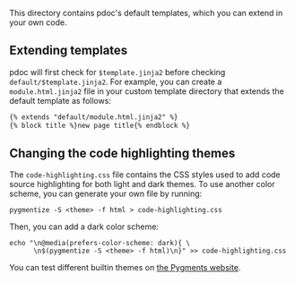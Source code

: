 This directory contains pdoc's default templates, which you can extend in your own code.

## Extending templates

pdoc will first check for `$template.jinja2` before checking `default/$template.jinja2`. For example, you can create
a `module.html.jinja2` file in your custom template directory that extends the default template as follows:

```html
{% extends "default/module.html.jinja2" %}
{% block title %}new page title{% endblock %}
```

## Changing the code highlighting themes

The `code-highlighting.css` file contains the CSS styles used to add code
source highlighting for both light and dark themes. To use another color
scheme, you can generate your own file by running:

```
pygmentize -S <theme> -f html > code-highlighting.css
```

Then, you can add a dark color scheme:

```
echo "\n@media(prefers-color-scheme: dark){ \
      \n$(pygmentize -S <theme> -f html)\n}" >> code-highlighting.css
```

You can test different builtin themes on [the Pygments website](https://pygments.org/demo/).
